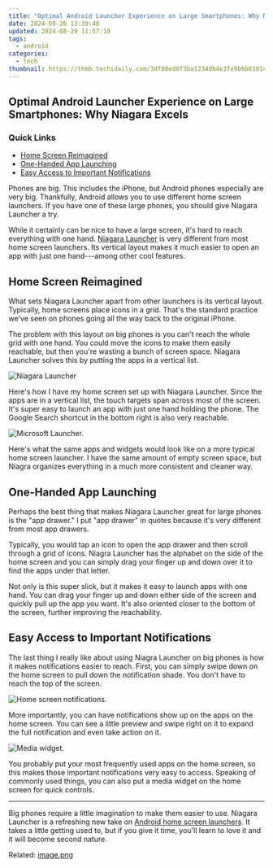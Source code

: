 ```yaml
---
title: "Optimal Android Launcher Experience on Large Smartphones: Why Niagara Excels"
date: 2024-08-26 13:39:48
updated: 2024-08-29 11:57:19
tags:
  - android
categories:
  - tech
thumbnail: https://thmb.techidaily.com/3df80ed0f3ba1234db4e3fe9b6b618140f5c8ecbd00a02e86f21f161aa5eef49.jpg
---
```


## Optimal Android Launcher Experience on Large Smartphones: Why Niagara Excels

### Quick Links

* [Home Screen Reimagined](https://win11-tips.techidaily.com/troubleshooting-steam-authentication-lags-in-rustwindows/)
* [One-Handed App Launching](https://common-error.techidaily.com/troubleshooting-tips-overcoming-pixel-format-not-accelerated-errors-in-lwjgl/)
* [Easy Access to Important Notifications](https://techno-recovery.techidaily.com/two-people-using-one-account-is-that-feasible-on-spotify/)

 Phones are big. This includes the iPhone, but Android phones especially are very big. Thankfully, Android allows you to use different home screen launchers. If you have one of these large phones, you should give Niagara Launcher a try.

 While it certainly can be nice to have a large screen, it's hard to reach everything with one hand. [Niagara Launcher](https://www.reviewgeek.com/69535/niagara-pro-android-launcher-review-a-new-take-on-homescreens/) is very different from most home screen launchers. Its vertical layout makes it much easier to open an app with just one hand---among other cool features.

##  Home Screen Reimagined

 What sets Niagara Launcher apart from other launchers is its vertical layout. Typically, home screens place icons in a grid. That's the standard practice we've seen on phones going all the way back to the original iPhone.

 The problem with this layout on big phones is you can't reach the whole grid with one hand. You could move the icons to make them easily reachable, but then you're wasting a bunch of screen space. Niagara Launcher solves this by putting the apps in a vertical list.

![Niagara Launcher](https://static1.howtogeekimages.com/wordpress/wp-content/uploads/2022/02/naigara-home.png) 

 Here's how I have my home screen set up with Niagara Launcher. Since the apps are in a vertical list, the touch targets span across most of the screen. It's super easy to launch an app with just one hand holding the phone. The Google Search shortcut in the bottom right is also very reachable.

![Microsoft Launcher.](https://static1.howtogeekimages.com/wordpress/wp-content/uploads/2022/02/microsoft-home.png) 

 Here's what the same apps and widgets would look like on a more typical home screen launcher. I have the same amount of empty screen space, but Niagra organizes everything in a much more consistent and cleaner way.

##  One-Handed App Launching

 Perhaps the best thing that makes Niagara Launcher great for large phones is the "app drawer." I put "app drawer" in quotes because it's very different from most app drawers.

 Typically, you would tap an icon to open the app drawer and then scroll through a grid of icons. Niagra Launcher has the alphabet on the side of the home screen and you can simply drag your finger up and down over it to find the apps under that letter.

 Not only is this super slick, but it makes it easy to launch apps with one hand. You can drag your finger up and down either side of the screen and quickly pull up the app you want. It's also oriented closer to the bottom of the screen, further improving the reachability.

##  Easy Access to Important Notifications

 The last thing I really like about using Niagra Launcher on big phones is how it makes notifications easier to reach. First, you can simply swipe down on the home screen to pull down the notification shade. You don't have to reach the top of the screen.

![Home screen notifications.](https://static1.howtogeekimages.com/wordpress/wp-content/uploads/2022/02/2022-02-02_13-02-31.png) 

 More importantly, you can have notifications show up on the apps on the home screen. You can see a little preview and swipe right on it to expand the full notification and even take action on it.

![Media widget.](https://static1.howtogeekimages.com/wordpress/wp-content/uploads/2022/02/2022-02-02_13-05-43.png) 

 You probably put your most frequently used apps on the home screen, so this makes those important notifications very easy to access. Speaking of commonly used things, you can also put a media widget on the home screen for quick controls.

---

 Big phones require a little imagination to make them easier to use. Niagara Launcher is a refreshing new take on [Android home screen launchers](https://www.reviewgeek.com/62940/the-7-best-android-launchers/). It takes a little getting used to, but if you give it time, you'll learn to love it and it will become second nature.

Related: [image.png](https://www.reviewgeek.com/62940/the-7-best-android-launchers/)

<ins class="adsbygoogle"
     style="display:block"
     data-ad-format="autorelaxed"
     data-ad-client="ca-pub-7571918770474297"
     data-ad-slot="1223367746"></ins>



<ins class="adsbygoogle"
     style="display:block"
     data-ad-client="ca-pub-7571918770474297"
     data-ad-slot="8358498916"
     data-ad-format="auto"
     data-full-width-responsive="true"></ins>
